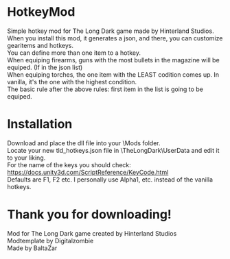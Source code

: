 # HotkeyMod
Simple hotkey mod for The Long Dark game made by Hinterland Studios.  
When you install this mod, it generates a json, and there, you can customize gearitems and hotkeys.  
You can define more than one item to a hotkey.  
When equiping firearms, guns with the most bullets in the magazine will be equiped. (If in the json list)  
When equiping torches, the one item with the LEAST codition comes up. In vanilla, it's the one with the highest condition.  
The basic rule after the above rules: first item in the list is going to be equiped.  
# Installation
Download and place the dll file into your \Mods folder.  
Locate your new tld_hotkeys.json file in \TheLongDark\UserData and edit it to your liking.  
For the name of the keys you should check: https://docs.unity3d.com/ScriptReference/KeyCode.html  
Defaults are F1, F2 etc. I personally use Alpha1, etc. instead of the vanilla hotkeys.  
# Thank you for downloading!
Mod for The Long Dark game created by Hinterland Studios  
Modtemplate by Digitalzombie  
Made by BaltaZar  
